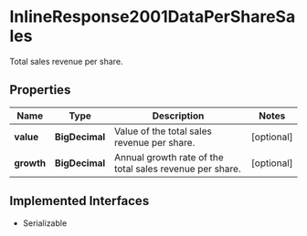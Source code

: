 

# InlineResponse2001DataPerShareSales

Total sales revenue per share.

## Properties

Name | Type | Description | Notes
------------ | ------------- | ------------- | -------------
**value** | **BigDecimal** | Value of the total sales revenue per share. |  [optional]
**growth** | **BigDecimal** | Annual growth rate of the total sales revenue per share. |  [optional]


## Implemented Interfaces

* Serializable


